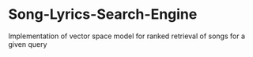 # Song-Lyrics-Search-Engine
Implementation of vector space model for ranked retrieval of songs for a given query
